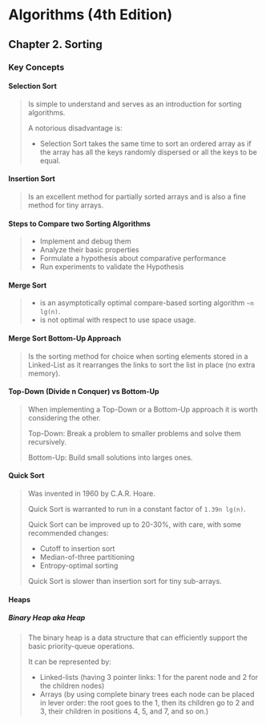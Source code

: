 # Algorithms (4th Edition)

## Chapter 2. Sorting

### Key Concepts

#### Selection Sort

> Is simple to understand and serves as an introduction for sorting algorithms.
>
> A notorious disadvantage is:
>
> * Selection Sort takes the same time to sort an ordered array as if the array has all the keys randomly dispersed or all the keys to be equal.

#### Insertion Sort

> Is an excellent method for partially sorted arrays and is also a fine method for tiny arrays.

#### Steps to Compare two Sorting Algorithms

> * Implement and debug them
> * Analyze their basic properties
> * Formulate a hypothesis about comparative performance
> * Run experiments to validate the Hypothesis

#### Merge Sort

> * is an asymptotically optimal compare-based sorting algorithm `~n lg(n)`.
> * is not optimal with respect to use space usage.

#### Merge Sort Bottom-Up Approach

> Is the sorting method for choice when sorting elements stored in a Linked-List as it rearranges the links to sort the list in place (no extra memory).

#### Top-Down (Divide n Conquer) vs Bottom-Up

> When implementing a Top-Down or a Bottom-Up approach it is worth considering the other.
>
> Top-Down: Break a problem to smaller problems and solve them recursively.
>
> Bottom-Up: Build small solutions into larges ones.

#### Quick Sort

> Was invented in 1960 by C.A.R. Hoare.
>
> Quick Sort is warranted to run in a constant factor of `1.39n lg(n)`.
>
> Quick Sort can be improved up to 20-30%, with care, with some recommended changes:
>
> * Cutoff to insertion sort
> * Median-of-three partitioning
> * Entropy-optimal sorting
>
> Quick Sort is slower than insertion sort for tiny sub-arrays.

#### Heaps

##### Binary Heap aka Heap

> The binary heap is a data structure that can efficiently support the basic priority-queue operations.
>
> It can be represented by:
>
> * Linked-lists (having 3 pointer links: 1 for the parent node and 2 for the children nodes)
> * Arrays (by using complete binary trees each node can be placed in lever order: the root goes to the 1, then its children go to 2 and 3, their children in positions 4, 5, and 7, and so on.)